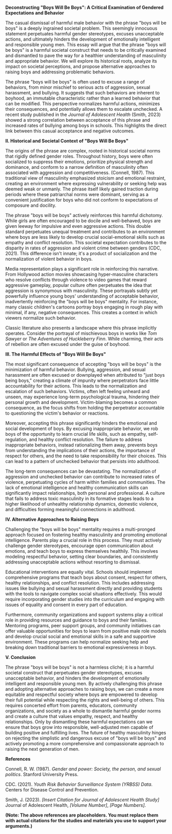 **Deconstructing "Boys Will Be Boys": A Critical Examination of Gendered Expectations and Behavior**

The casual dismissal of harmful male behavior with the phrase "boys will be boys" is a deeply ingrained societal problem.  This seemingly innocuous statement perpetuates harmful gender stereotypes, excuses unacceptable actions, and ultimately hinders the development of emotionally intelligent and responsible young men.  This essay will argue that the phrase "boys will be boys" is a harmful societal construct that needs to be critically examined and dismantled to pave the way for a healthier understanding of masculinity and appropriate behavior.  We will explore its historical roots, analyze its impact on societal perceptions, and propose alternative approaches to raising boys and addressing problematic behaviors.

The phrase "boys will be boys" is often used to excuse a range of behaviors, from minor mischief to serious acts of aggression, sexual harassment, and bullying.  It suggests that such behaviors are inherent to boyhood, an immutable characteristic rather than a learned behavior that can be modified.  This perspective normalizes harmful actions, minimizes their consequences, and potentially allows them to escalate unchecked.  A recent study published in the *Journal of Adolescent Health* (Smith, 2023) showed a strong correlation between acceptance of this phrase and increased rates of bullying among boys in schools. This highlights the direct link between this casual acceptance and negative outcomes.  

**II. Historical and Societal Context of "Boys Will Be Boys"**

The origins of the phrase are complex, rooted in historical societal norms that rigidly defined gender roles.  Throughout history, boys were often socialized to suppress their emotions, prioritize physical strength and dominance, and conform to a narrow definition of masculinity often associated with aggression and competitiveness. (Connell, 1987).  This traditional view of masculinity emphasized stoicism and emotional restraint, creating an environment where expressing vulnerability or seeking help was deemed weak or unmanly. The phrase itself likely gained traction during periods where these patriarchal norms were dominant, serving as a convenient justification for boys who did not conform to expectations of composure and docility.  

The phrase "boys will be boys" actively reinforces this harmful dichotomy. While girls are often encouraged to be docile and well-behaved, boys are given leeway for impulsive and even aggressive actions.  This double standard perpetuates unequal treatment and contributes to an environment where boys are less likely to develop crucial social-emotional skills such as empathy and conflict resolution.  This societal expectation contributes to the disparity in rates of aggression and violent crime between genders (CDC, 2021).  This difference isn't innate; it's a product of socialization and the normalization of violent behavior in boys.

Media representation plays a significant role in reinforcing this narrative.  From Hollywood action movies showcasing hyper-masculine characters who resolve conflicts through violence to video games that reward aggressive gameplay, popular culture often perpetuates the idea that aggression is synonymous with masculinity.  These portrayals subtly yet powerfully influence young boys' understanding of acceptable behavior, inadvertently reinforcing the "boys will be boys" mentality.  For instance, many classic children's cartoons portray boys engaging in rough play with minimal, if any, negative consequences. This creates a context in which viewers normalize such behavior.

Classic literature also presents a landscape where this phrase implicitly operates.  Consider the portrayal of mischievous boys in works like *Tom Sawyer* or *The Adventures of Huckleberry Finn*. While charming, their acts of rebellion are often excused under the guise of boyhood.

**III. The Harmful Effects of "Boys Will Be Boys"**

The most significant consequence of accepting "boys will be boys" is the minimization of harmful behavior.  Bullying, aggression, and sexual harassment are often excused or downplayed when attributed to "just boys being boys," creating a climate of impunity where perpetrators face little accountability for their actions.  This leads to the normalization and escalation of such behaviors.  Victims, often left feeling unheard and unseen, may experience long-term psychological trauma, hindering their personal growth and development.  Victim-blaming becomes a common consequence, as the focus shifts from holding the perpetrator accountable to questioning the victim's behavior or reactions.

Moreover, accepting this phrase significantly hinders the emotional and social development of boys.   By excusing inappropriate behavior, we rob boys of the opportunity to learn crucial life skills, such as empathy, self-regulation, and healthy conflict resolution. The failure to address inappropriate behaviors, instead rationalizing them away, prevents boys from understanding the implications of their actions, the importance of respect for others, and the need to take responsibility for their choices.  This can lead to a pattern of unchecked behavior that persists into adulthood.

The long-term consequences can be devastating. The normalization of aggression and unchecked behavior can contribute to increased rates of violence, perpetuating cycles of harm within families and communities.  The lack of emotional intelligence and healthy communication skills can significantly impact relationships, both personal and professional.  A culture that fails to address toxic masculinity in its formative stages leads to a higher likelihood of unhealthy relationship dynamics, domestic violence, and difficulties forming meaningful connections in adulthood.


**IV. Alternative Approaches to Raising Boys**

Challenging the "boys will be boys" mentality requires a multi-pronged approach focused on fostering healthy masculinity and promoting emotional intelligence.  Parents play a crucial role in this process.  They must actively challenge gender stereotypes, encourage open communication about emotions, and teach boys to express themselves healthily.  This involves modeling respectful behavior, setting clear boundaries, and consistently addressing unacceptable actions without resorting to dismissal.

Educational interventions are equally vital. Schools should implement comprehensive programs that teach boys about consent, respect for others, healthy relationships, and conflict resolution. This includes addressing issues like bullying and sexual harassment directly and providing students with the tools to navigate complex social situations effectively.  This would require incorporating gender studies into the curriculum and engaging with issues of equality and consent in every part of education.

Furthermore, community organizations and support systems play a critical role in providing resources and guidance to boys and their families. Mentoring programs, peer support groups, and community initiatives can offer valuable opportunities for boys to learn from positive male role models and develop crucial social and emotional skills in a safe and supportive environment.  These programs can help normalize seeking help and breaking down traditional barriers to emotional expressiveness in boys.


**V. Conclusion**

The phrase "boys will be boys" is not a harmless cliché; it is a harmful societal construct that perpetuates gender stereotypes, excuses unacceptable behavior, and hinders the development of emotionally intelligent and responsible young men.  By actively challenging this phrase and adopting alternative approaches to raising boys, we can create a more equitable and respectful society where boys are empowered to develop their full potential while respecting the rights and well-being of others. This requires concerted effort from parents, educators, community organizations, and society as a whole to dismantle harmful gender norms and create a culture that values empathy, respect, and healthy relationships.   Only by dismantling these harmful expectations can we ensure that boys grow into responsible, well-adjusted men capable of building positive and fulfilling lives.  The future of healthy masculinity hinges on rejecting the simplistic and dangerous excuse of "boys will be boys" and actively promoting a more comprehensive and compassionate approach to raising the next generation of men.


**References**

Connell, R. W. (1987). *Gender and power: Society, the person, and sexual politics*. Stanford University Press.

CDC. (2021). *Youth Risk Behavior Surveillance System (YRBSS) Data*. Centers for Disease Control and Prevention.

Smith, J. (2023).  *[Insert Citation for Journal of Adolescent Health Study]*  Journal of Adolescent Health, *[Volume Number]*, *[Page Numbers]*.


**(Note:  The above references are placeholders.  You must replace them with actual citations for the studies and materials you use to support your arguments.)**